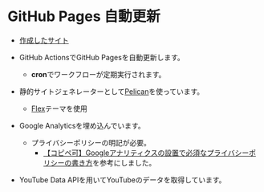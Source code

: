 #  GitHub Pages 自動更新
- [作成したサイト](https://yarakigit.github.io/youtube_ranking_build/)
- GitHub ActionsでGitHub Pagesを自動更新します。
  - **cron**でワークフローが定期実行されます。
- 静的サイトジェネレーターとして[Pelican](https://github.com/getpelican/pelican)を使っています。
    - [Flex](https://github.com/alexandrevicenzi/Flex)テーマを使用
- Google Analyticsを埋め込んでいます。
  -  プライバシーポリシーの明記が必要。
     -  [【コピペ可】Googleアナリティクスの設置で必須なプライバシーポリシーの書き方](https://www.iscle.com/web-it/g-drive/g-analytics-privacy-policy.html)を参考にしました。

- YouTube Data APIを用いてYouTubeのデータを取得しています。

